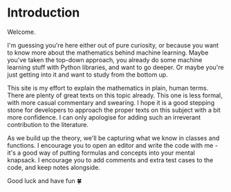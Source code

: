 # Introduction

Welcome.

I'm guessing you're here either out of pure curiosity, or because you want to
know more about the mathematics behind machine learning. Maybe you've taken the
top-down approach, you already do some machine learning stuff with Python
libraries, and want to go deeper. Or maybe you're just getting into it and want
to study from the bottom up.

This site is my effort to explain the mathematics in plain, human terms. There
are plenty of great texts on this topic already. This one is less formal, with
more casual commentary and swearing. I hope it is a good stepping stone for
developers to approach the proper texts on this subject with a bit more
confidence. I can only apologise for adding such an irreverant contribution to
the literature.

As we build up the theory, we'll be capturing what we know in classes and
functions. I encourage you to open an editor and write the code with me - it's a
good way of putting formulas and concepts into your mental knapsack. I encourage
you to add comments and extra test cases to the code, and keep notes alongside.

Good luck and have fun :four_leaf_clover:
